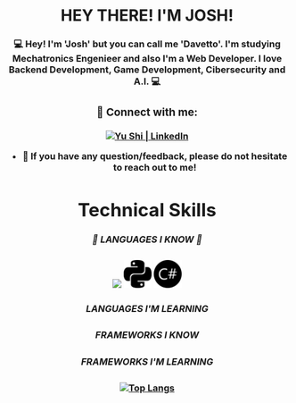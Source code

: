 <h1 align="center">
  HEY THERE! I'M JOSH!
</h1>

<h3 align="center">
 💻 Hey! I'm 'Josh' but you can call me <b>'Davetto'<b>. I'm studying Mechatronics Engenieer and also I'm a Web Developer.
  I love Backend Development, Game Development, Cibersecurity and A.I. 💻
</p>
  
### 🤝 Connect with me:

<a href="https://www.linkedin.com/in/joshue-garcia-2805361a8/"> <img align="center" src="https://raw.githubusercontent.com/yushi1007/yushi1007/main/images/linkedin.svg" alt="Yu Shi | LinkedIn" width="21px"/></a>
</a>
</br>
- 💬 If you have any question/feedback, please do not hesitate to reach out to me!

# Technical Skills

##### 💼 LANGUAGES I KNOW 💼
<img class="icon" src="https://img.shields.io/badge/C%23-239120?style=for-the-badge&logo=c-sharp&logoColor=white">
<img class="icon" src="img/Languages/python.svg" width="50px" height="50px">
<img class="icon" src="img/Languages/csharp.svg" width="50px" height="50px">

  
##### LANGUAGES I'M LEARNING

##### FRAMEWORKS I KNOW
  
##### FRAMEWORKS I'M LEARNING
  
[![Top Langs](https://github-readme-stats.vercel.app/api/top-langs/?username=DavettoMX&layout=compact)](https://github.com/anuraghazra/github-readme-stats) 
